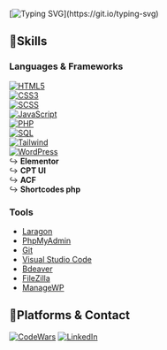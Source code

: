 [![Typing SVG](https://readme-typing-svg.demolab.com?font=Lora&weight=500&size=25&duration=2500&pause=5000&color=F7F7F7&background=FFFFFF00&vCenter=true&random=false&width=435&lines=Welcome+to+my+GitHub+profile+!)](https://git.io/typing-svg)

## 📌Skills

### Languages & Frameworks

[![HTML5](https://img.shields.io/badge/HTML5-%23E34F26.svg?style=flat-square&logo=html5&logoColor=white)](https://html.spec.whatwg.org/)
<br>
[![CSS3](https://img.shields.io/badge/CSS3-%231572B6.svg?style=flat-square&logo=css3&logoColor=white)](https://www.w3.org/Style/CSS/)
<br>
[![SCSS](https://img.shields.io/badge/SCSS-%23CC6699.svg?style=flat-square&logo=SASS&logoColor=white)](https://sass-lang.com/)
<br>
[![JavaScript](https://img.shields.io/badge/JavaScript-%23F7DF1E.svg?style=flat-square&logo=javascript&logoColor=black)](https://www.javascript.com/)
<br>
[![PHP](https://img.shields.io/badge/PHP-%23777BB4.svg?style=flat-square&logo=php&logoColor=white)](https://www.php.net/)
<br>
[![SQL](https://img.shields.io/badge/SQL-%2300f.svg?style=flat-square&logo=sql&logoColor=white)](https://sql.sh/)
<br>
[![Tailwind](https://img.shields.io/badge/Tailwind_CSS-%2338B2AC.svg?style=flat-square&logo=tailwind-css&logoColor=white)](https://tailwindcss.com/)
<br>
[![WordPress](https://img.shields.io/badge/WordPress-%23117AC9.svg?style=flat-square&logo=WordPress&logoColor=white)](https://wordpress.org/)
<br>
        ↪︎ **Elementor**
        <br>
        ↪︎ **CPT UI**
        <br>
        ↪︎ **ACF**
        <br>
        ↪︎ **Shortcodes php**

### Tools

- [Laragon](https://laragon.org/index.html)
- [PhpMyAdmin](https://www.phpmyadmin.net/)
- [Git](https://git-scm.com/)
- [Visual Studio Code](https://code.visualstudio.com/)
- [Bdeaver](https://dbeaver.io/)
- [FileZilla](https://filezilla-project.org/)
- [ManageWP](https://managewp.com/)


## 📌Platforms & Contact

[![CodeWars](https://www.codewars.com/users/Dams4953/badges/micro)](https://www.codewars.com/users/Dams4953)
[![LinkedIn](https://img.shields.io/badge/LinkedIn-%230077B5.svg?style=rounded-square&logo=linkedin&logoColor=white)](https://www.linkedin.com/in/damien-dieu/)
